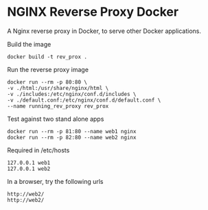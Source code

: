 # NGINX Reverse Proxy Docker

A Nginx reverse proxy in Docker, to serve other Docker applications.

Build the image
```
docker build -t rev_prox .
```

Run the reverse proxy image
```
docker run --rm -p 80:80 \
-v ./html:/usr/share/nginx/html \
-v ./includes:/etc/nginx/conf.d/includes \
-v ./default.conf:/etc/nginx/conf.d/default.conf \
--name running_rev_proxy rev_prox
```

Test against two stand alone apps
```
docker run --rm -p 81:80 --name web1 nginx
docker run --rm -p 82:80 --name web2 nginx
```

Required in /etc/hosts
```
127.0.0.1 web1
127.0.0.1 web2
```

In a browser, try the following urls
```
http://web2/
http://web2/
```
